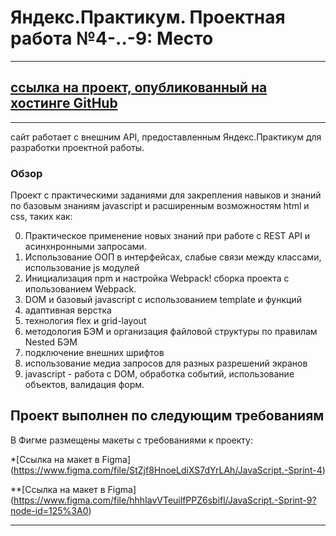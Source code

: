 # Яндекс.Практикум. Проектная работа №4-..-9: Место

------------------------------
## [ссылка на проект, опубликованный на хостинге GitHub](https://olgail.github.io/mesto/)
------------------------------
сайт работает с внешним API, предоставленным Яндекс.Практикум для разработки проектной работы.


### Обзор

Проект с практическими заданиями для закрепления навыков и знаний по базовым знаниям javascript и расширенным возможностям html и css, таких как:

0. Практическое применение новых знаний при работе с REST API и асинхнронными запросами.
1. Использование ООП в интерфейсах, слабые связи между классами, использование js модулей
2. Инициализация npm и настройка Webpack! сборка проекта с ипользованием Webpack.
3. DOM и базовый javascript с использованием template и функций
4. адаптивная верстка
5. технология flex и grid-layout
6. методология БЭМ и организация файловой структуры по правилам Nested БЭМ
7. подключение внешних шрифтов
8. использование медиа запросов для разных разрешений экранов
9. javascript - работа с DOM, обработка событий, использование объектов, валидация форм.



**Проект выполнен по следующим требованиям**
------------------------------
В Фигме размещены макеты с требованиями к проекту:

*[Ссылка на макет в Figma]
(https://www.figma.com/file/StZjf8HnoeLdiXS7dYrLAh/JavaScript.-Sprint-4)

**[Ссылка на макет в Figma] 
(https://www.figma.com/file/hhhIavVTeuilfPPZ6sbifl/JavaScript.-Sprint-9?node-id=125%3A0)


-----------------------------------------------
